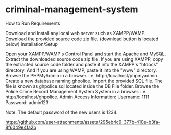 # criminal-management-system

How to Run
Requirements

Download and Install any local web server such as XAMPP/WAMP.
Download the provided source code zip file. (download button is located below)
Installation/Setup

Open your XAMPP/WAMP's Control Panel and start the Apache and MySQL.
Extract the downloaded source code zip file.
If you are using XAMPP, copy the extracted source code folder and paste it into the XAMPP's "htdocs" directory. And If you are using WAMP, paste it into the "www" directory.
Browse the PHPMyAdmin in a browser. i.e. http://localhost/phpmyadmin
Create a new database naming ghpolice.
Import the provided SQL file. The file is known as ghpolice.sql located inside the DB File folder.
Browse the Police Crime Record Management System System in a browser. i.e. http://localhost/ghpolice.
Admin Access Information:
Username: 1111
Password: admin123

Note: The default password of the new users is 1234.





https://github.com/user-attachments/assets/295eb4c9-377b-410e-b3fa-8f6049e4fa2b








